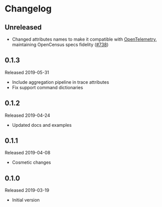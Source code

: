 # Changelog

## Unreleased
- Changed attributes names to make it compatible with [OpenTelemetry](https://github.com/open-telemetry/opentelemetry-specification/blob/master/specification/data-semantic-conventions.md), maintaining OpenCensus specs fidelity
([#738](https://github.com/census-instrumentation/opencensus-python/pull/738))

## 0.1.3
Released 2019-05-31

- Include aggregation pipeline in trace attributes
- Fix support command dictionaries

## 0.1.2
Released 2019-04-24

- Updated docs and examples

## 0.1.1
Released 2019-04-08

- Cosmetic changes

## 0.1.0
Released 2019-03-19

- Initial version
